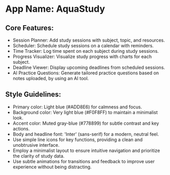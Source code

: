 # **App Name**: AquaStudy

## Core Features:

- Session Planner: Add study sessions with subject, topic, and resources.
- Scheduler: Schedule study sessions on a calendar with reminders.
- Time Tracker: Log time spent on each subject during study sessions.
- Progress Visualizer: Visualize study progress with charts for each subject.
- Deadline Viewer: Display upcoming deadlines from scheduled sessions.
- AI Practice Questions: Generate tailored practice questions based on notes uploaded, by using an AI tool.

## Style Guidelines:

- Primary color: Light blue (#ADD8E6) for calmness and focus.
- Background color: Very light blue (#F0F8FF) to maintain a minimalist look.
- Accent color: Muted gray-blue (#778899) for subtle contrast and key actions.
- Body and headline font: 'Inter' (sans-serif) for a modern, neutral feel.
- Use simple line icons for key functions, providing a clean and unobtrusive interface.
- Employ a minimalist layout to ensure intuitive navigation and prioritize the clarity of study data.
- Use subtle animations for transitions and feedback to improve user experience without being distracting.